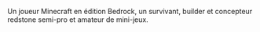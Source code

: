 Un joueur Minecraft en édition Bedrock, un survivant, builder et concepteur redstone semi-pro et amateur de mini-jeux.
